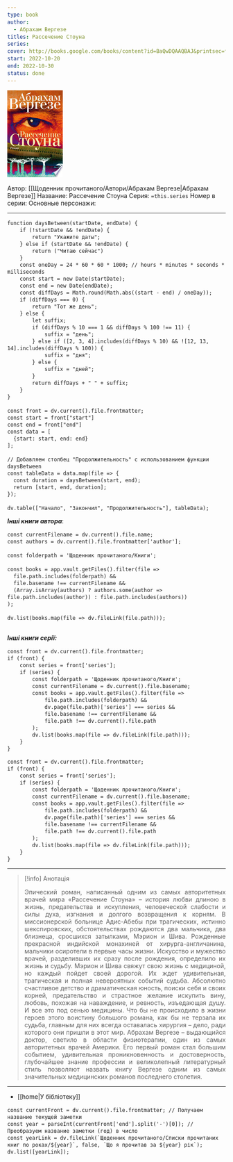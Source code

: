 ```yaml
---
type: book
author:
  - Абрахам Вергезе
titles: Рассечение Стоуна
series:
cover: http://books.google.com/books/content?id=BaQwDQAAQBAJ&printsec=frontcover&img=1&zoom=1&edge=curl&source=gbs_api
start: 2022-10-20
end: 2022-10-30
status: done
---
```

![cover|150](media/cover!150-108.jpg)

Автор: [[Щоденник прочитаного/Автори/Абрахам Вергезе|Абрахам Вергезе]]
Название: Рассечение Стоуна
Серия:  `=this.series`
Номер в серии:
Основные персонажи:

---
```dataviewjs
function daysBetween(startDate, endDate) {
	if (!startDate && !endDate) { 
		return "Укажите даты"; 
	} else if (startDate && !endDate) {
		return ("Читаю сейчас")
	}
	const oneDay = 24 * 60 * 60 * 1000; // hours * minutes * seconds * milliseconds
	const start = new Date(startDate);
	const end = new Date(endDate);
	const diffDays = Math.round(Math.abs((start - end) / oneDay));
	if (diffDays === 0) {
		return "Тот же день";   
	} else {
		let suffix;     
	    if (diffDays % 10 === 1 && diffDays % 100 !== 11) {
		    suffix = "день";     
	    } else if ([2, 3, 4].includes(diffDays % 10) && ![12, 13, 14].includes(diffDays % 100)) {
			suffix = "дня";     
		} else {       
			suffix = "дней";     
		}          
		return diffDays + " " + suffix;   
	} 
}  

const front = dv.current().file.frontmatter;
const start = front["start"]
const end = front["end"]
const data = [
  {start: start, end: end}
];

// Добавляем столбец "Продолжительность" с использованием функции daysBetween
const tableData = data.map(file => {
  const duration = daysBetween(start, end);
  return [start, end, duration];
});

dv.table(["Начало", "Закончил", "Продолжительность"], tableData);
```

***Інші книги автора***:
```dataviewjs
const currentFilename = dv.current().file.name;
const authors = dv.current().file.frontmatter['author'];

const folderpath = 'Щоденник прочитаного/Книги';

const books = app.vault.getFiles().filter(file =>
  file.path.includes(folderpath) &&
  file.basename !== currentFilename &&
  (Array.isArray(authors) ? authors.some(author => file.path.includes(author)) : file.path.includes(authors))
);

dv.list(books.map(file => dv.fileLink(file.path)));


```
***Інші книги серії:***
```dataviewjs
const front = dv.current().file.frontmatter;
if (front) {
	const series = front['series'];
	if (series) {
		const folderpath = 'Щоденник прочитаного/Книги';
		const currentFilename = dv.current().file.basename;
		const books = app.vault.getFiles().filter(file =>  
			file.path.includes(folderpath) && 
			dv.page(file.path)['series'] === series && 
			file.basename !== currentFilename &&
			file.path !== dv.current().file.path 
		);
		dv.list(books.map(file => dv.fileLink(file.path)));
	}
}

```

```dataviewjs
const front = dv.current().file.frontmatter;
if (front) {
	const series = front['series'];
	if (series) {
		const folderpath = 'Щоденник прочитаного/Книги';
		const currentFilename = dv.current().file.basename;
		const books = app.vault.getFiles().filter(file =>  
			file.path.includes(folderpath) && 
			dv.page(file.path)['series'] === series && 
			file.basename !== currentFilename &&
			file.path !== dv.current().file.path 
		);
		dv.list(books.map(file => dv.fileLink(file.path)));
	}
}

```

---
>[!info] Анотація
><p align="justify">Эпический роман, написанный одним из самых авторитетных врачей мира «Рассечение Стоуна» – история любви длиною в жизнь, предательства и искупления, человеческой слабости и силы духа, изгнания и долгого возвращения к корням. В миссионерской больнице Адис-Абебы при трагических, истинно шекспировских, обстоятельствах рождаются два мальчика, два близнеца, сросшихся затылками, Мэрион и Шива. Рожденные прекрасной индийской монахиней от хирурга-англичанина, мальчики осиротели в первые часы жизни. Искусство и мужество врачей, разделивших их сразу после рождения, определило их жизнь и судьбу. Мэрион и Шива свяжут свою жизнь с медициной, но каждый пойдет своей дорогой. Их ждет удивительная, трагическая и полная невероятных событий судьба. Абсолютно счастливое детство и драматическая юность, поиски себя и своих корней, предательство и страстное желание искупить вину, любовь, похожая на наваждение, и ревность, изъедающая душу. И все это под сенью медицины. Что бы не происходило в жизни героев этого воистину большого романа, как бы не терзала их судьба, главным для них всегда оставалась хирургия – дело, ради которого они пришли в этот мир. Абрахам Вергезе – выдающийся доктор, светило в области физиотерапии, один из самых авторитетных врачей Америки. Его первый роман стал большим событием, удивительная проникновенность и достоверность, глубочайшее знание профессии и великолепный литературный стиль позволяют назвать книгу Вергезе одним из самых значительных медицинских романов последнего столетия.</p>
___

- [[home|У бібліотеку]]
```dataviewjs
const currentFront = dv.current().file.frontmatter; // Получаем название текущей заметки
const year = parseInt(currentFront['end'].split('-')[0]); // Преобразуем название заметки (год) в число
const yearLink = dv.fileLink(`Щоденник прочитаного/Списки прочитаних книг по роках/${year}`, false, `Що я прочитав за ${year} рік`);
dv.list([yearLink]);
```